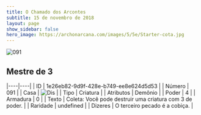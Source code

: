 ```yaml
---
title: O Chamado dos Arcontes
subtitle: 15 de novembro de 2018
layout: page
show_sidebar: false
hero_image: https://archonarcana.com/images/5/5e/Starter-cota.jpg
---
```


![091](https://cdn.keyforgegame.com/media/card_front/pt/341_091_JQ7CXW28FW88_pt.png)

## Mestre de 3

|----|----|
| ID | 1e26eb82-9d9f-428e-b749-ee8e624d5d53 |
| Número | 091 |
| Casa | ![Dis](https://archonarcana.com/images/thumb/e/e8/Dis.png/22px-Dis.png "Dis") |
| Tipo | Criatura |
| Atributos | Demônio |
| Poder | 4 |
| Armadura | 0 |
| Texto | Coleta: Você pode destruir uma criatura com 3 de poder. |
| Raridade | undefined |
| Dizeres | O terceiro pecado é a cobiça. |